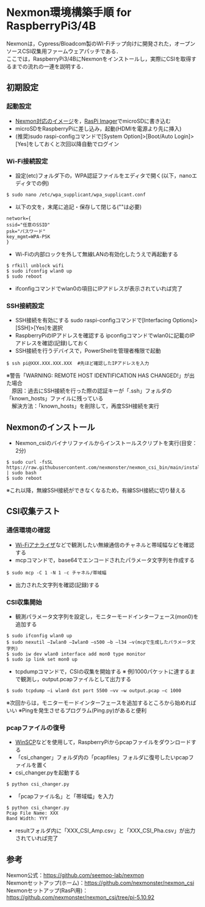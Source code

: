# Nexmon環境構築手順 for RaspberryPi3/4B
Nexmonは，Cypress/Bloadcom製のWI-Fiチップ向けに開発された，オープンソースCSI収集用ファームウェアパッチである．  
ここでは，RaspberryPi3/4BにNexmonをインストールし，実際にCSIを取得するまでの流れの一連を説明する． 

## 初期設定
### 起動設定
- [Nexmon対応のイメージ](https://downloads.raspberrypi.org/raspios_lite_armhf/images/raspios_lite_armhf-2022-01-28/2022-01-28-raspios-bullseye-armhf-lite.zip)を，[RasPi Imager](https://downloads.raspberrypi.org/imager/imager_latest.exe)でmicroSDに書き込む    
- microSDをRaspberryPiに差し込み，起動(HDMIを電源より先に挿入)
- (推奨)sudo raspi-configコマンドで[System Option]>[Boot/Auto Login]>[Yes]をしておくと次回以降自動でログイン  

### Wi-Fi接続設定
- 設定(etc)フォルダ下の，WPA認証ファイルをエディタで開く(以下，nanoエディタでの例)
```
$ sudo nano /etc/wpa_supplicant/wpa_supplicant.conf
```
- 以下の文を，末尾に追記・保存して閉じる(""は必要)
```
network={
ssid="任意のSSID"
psk="パスワード"
key_mgmt=WPA-PSK
}
```
- Wi-Fiの内部ロックを外して無線LANの有効化したうえで再起動する
```
$ rfkill unblock wifi
$ sudo ifconfig wlan0 up
$ sudo reboot
```
- ifconfigコマンドでwlan0の項目にIPアドレスが表示されていれば完了  

### SSH接続設定
- SSH接続を有効にする
sudo raspi-configコマンドで[Interfacing Options]>[SSH]>[Yes]を選択  
- RaspberryPiのIPアドレスを確認する
ipconfigコマンドでwlan0に記載のIPアドレスを確認(記録)しておく
- SSH接続を行うデバイスで，PowerShellを管理者権限で起動
```
$ ssh pi@XXX.XXX.XXX.XXX  #先ほど確認したIPアドレスを入力
```
※警告「WARNING: REMOTE HOST IDENTIFICATION HAS CHANGED!」が出た場合  
　原因：過去にSSH接続を行った際の認証キーが「.ssh」フォルダの「known_hosts」ファイルに残っている  
　解決方法：「known_hosts」を削除して，再度SSH接続を実行

## Nexmonのインストール
- Nexmon_csiのバイナリファイルからインストールスクリプトを実行(目安：2分)
```
$ sudo curl -fsSL https://raw.githubusercontent.com/nexmonster/nexmon_csi_bin/main/install.sh | sudo bash
$ sudo reboot
```
※これ以降，無線SSH接続ができなくなるため，有線SSH接続に切り替える  

## CSI収集テスト
### 通信環境の確認
- [Wi-Fiアナライザ](https://apps.microsoft.com/detail/9NBLGGH33N0N?hl=ja-JP&gl=JP)などで観測したい無線通信のチャネルと帯域幅などを確認する
- mcpコマンドで，base64でエンコードされたパラメータ文字列を作成する
```
$ sudo mcp -C 1 -N 1 -c チャネル/帯域幅
```
- 出力された文字列を確認(記録)する

### CSI収集開始
- 観測パラメータ文字列を設定し，モニターモードインターフェース(mon0)を追加する
```
$ sudo ifconfig wlan0 up
$ sudo nexutil –Iwlan0 –Iwlan0 –s500 –b –l34 –v(mcpで生成したパラメータ文字列)
$ sudo iw dev wlan0 interface add mon0 type monitor
$ sudo ip link set mon0 up
```
- tcpdumpコマンドで，CSIの収集を開始する
※ 例)1000パケットに達するまで観測し，output.pcapファイルとして出力する  
```
$ sudo tcpdump –i wlan0 dst port 5500 –vv –w output.pcap –c 1000
```
※次回からは，モニターモードインターフェースを追加するところから始めればいい
※Pingを発生させるプログラム(Ping.py)があると便利

### pcapファイルの復号
- [WinSCP](https://winscp.net/eng/download.php)などを使用して，RaspberryPiからpcapファイルをダウンロードする
- 「csi_changer」フォルダ内の「pcapfiles」フォルダに復号したいpcapファイルを置く
- csi_changer.pyを起動する
```
$ python csi_changer.py
```
- 「pcapファイル名」と「帯域幅」を入力
```
$ python csi_changer.py
Pcap File Name: XXX
Band Width: YYY
```
- resultフォルダ内に「XXX_CSI_Amp.csv」と「XXX_CSI_Pha.csv」が出力されていれば完了

## 参考
Nexmon公式：https://github.com/seemoo-lab/nexmon  
Nexmonセットアップ(ホーム)：https://github.com/nexmonster/nexmon_csi  
Nexmonセットアップ(RasPi用)：https://github.com/nexmonster/nexmon_csi/tree/pi-5.10.92  

